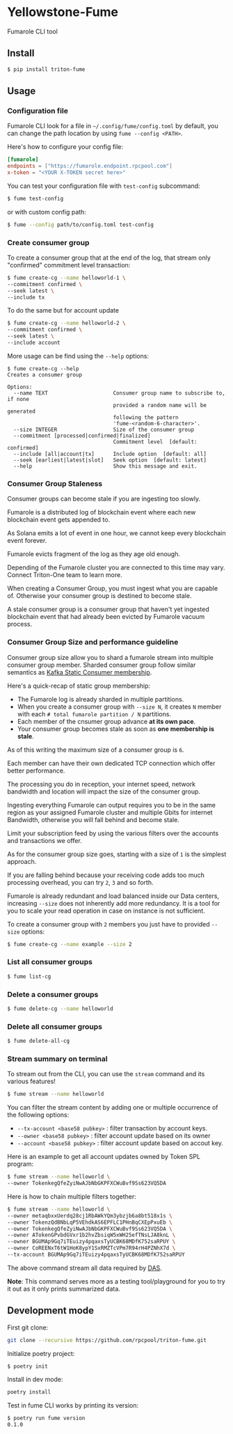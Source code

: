 
# Yellowstone-Fume

Fumarole CLI tool

## Install


```sh
$ pip install triton-fume
```

## Usage

### Configuration file

Fumarole CLI look for a file in `~/.config/fume/config.toml` by default, you can change the path location by using `fume --config <PATH>`.

Here's how to configure your config file:

```toml
[fumarole]
endpoints = ["https://fumarole.endpoint.rpcpool.com"]
x-token = "<YOUR X-TOKEN secret here>"
```

You can test your configuration file with `test-config` subcommand:

```sh
$ fume test-config
```

or with custom config path:

```sh
$ fume --config path/to/config.toml test-config
```

### Create consumer group

To create a consumer group that at the end of the log, that stream only "confirmed" commitment level transaction:

```sh
$ fume create-cg --name helloworld-1 \
--commitment confirmed \
--seek latest \
--include tx
```

To do the same but for account update

```sh
$ fume create-cg --name helloworld-2 \
--commitment confirmed \
--seek latest \
--include account
```

More usage can be find using the `--help` options:

```
$ fume create-cg --help
Creates a consumer group

Options:
  --name TEXT                     Consumer group name to subscribe to, if none
                                  provided a random name will be generated
                                  following the pattern
                                  'fume-<random-6-character>'.
  --size INTEGER                  Size of the consumer group
  --commitment [processed|confirmed|finalized]
                                  Commitment level  [default: confirmed]
  --include [all|account|tx]      Include option  [default: all]
  --seek [earliest|latest|slot]   Seek option  [default: latest]
  --help                          Show this message and exit.
```

### Consumer Group Staleness

Consumer groups can become stale if you are ingesting too slowly.

Fumarole is a distributed log of blockchain event where each new blockchain event gets appended to.

As Solana emits a lot of event in one hour, we cannot keep every blockchain event forever.

Fumarole evicts fragment of the log as they age old enough.

Depending of the Fumarole cluster you are connected to this time may vary. Connect Triton-One team to learn more.

When creating a Consumer Group, you must ingest what you are capable of. Otherwise your consumer group is destined to become stale.

A stale consumer group is a consumer group that haven't yet ingested blockchain event that had already been evicted by Fumarole vacuum process.


### Consumer Group Size and performance guideline

Consumer group size allow you to shard a fumarole stream into multiple consumer group member.
Sharded consumer group follow similar semantics as [Kafka Static Consumer membership](https://cwiki.apache.org/confluence/display/KAFKA/KIP-345%3A+Introduce+static+membership+protocol+to+reduce+consumer+rebalances).

Here's a quick-recap of static group membership:

- The Fumarole log is already sharded in multiple partitions.
- When you create a consumer group with `--size N`, it creates `N` member with each `# total fumarole partition / N` partitions.
- Each member of the cnsumer group advance **at its own pace**.
- Your consumer group becomes stale as soon as **one membership is stale**.


As of this writing the maximum size of a consumer group is `6`.

Each member can have their own dedicated TCP connection which offer better performance.

The processing you do in reception, your internet speed, network bandwidth and location will impact the size of the consumer group.

Ingesting everything Fumarole can output requires you to be in the same region as your assigned Fumarole cluster and multiple Gbits for internet Bandwidth, otherwise you will fall behind and become stale.

Limit your subscription feed by using the various filters over the accounts and transactions we offer.

As for the consumer group size goes, starting with a size of `1` is the simplest approach.

If you are falling behind because your receiving code adds too much processing overhead, you can try
`2`, `3` and so forth.

Fumarole is already redundant and load balanced inside our Data centers, increasing `--size` does not inherently add more redundancy. It is a tool for you to scale your read operation in case on instance is not sufficient.

To create a consumer group with `2` members you just have to provided `--size` options:

```sh
$ fume create-cg --name example --size 2
```

### List all consumer groups

```sh
$ fume list-cg
```

### Delete a consumer groups

```sh
$ fume delete-cg --name helloworld
```

### Delete all consumer groups

```sh
$ fume delete-all-cg
```

### Stream summary on terminal

To stream out from the CLI, you can use the `stream` command and its various features!

```sh
$ fume stream --name helloworld
```

You can filter the stream content by adding one or multiple occurrence of the following options:

- `--tx-account <base58 pubkey>` : filter transaction by account keys.
- `--owner <base58 pubkey>` : filter account update based on its owner
- `--account <base58 pubkey>` : filter account update based on accout key. 

Here is an example to get all account updates owned by Token SPL program:

```sh
$ fume stream --name helloworld \
--owner TokenkegQfeZyiNwAJbNbGKPFXCWuBvf9Ss623VQ5DA
```

Here is how to chain multiple filters together:
 
```sh
$ fume stream --name helloworld \
--owner metaqbxxUerdq28cj1RbAWkYQm3ybzjb6a8bt518x1s \
--owner TokenzQdBNbLqP5VEhdkAS6EPFLC1PHnBqCXEpPxuEb \
--owner TokenkegQfeZyiNwAJbNbGKPFXCWuBvf9Ss623VQ5DA \
--owner ATokenGPvbdGVxr1b2hvZbsiqW5xWH25efTNsLJA8knL \
--owner BGUMAp9Gq7iTEuizy4pqaxsTyUCBK68MDfK752saRPUY \
--owner CoREENxT6tW1HoK8ypY1SxRMZTcVPm7R94rH4PZNhX7d \
--tx-account BGUMAp9Gq7iTEuizy4pqaxsTyUCBK68MDfK752saRPUY
```

The above command stream all data required by [DAS](https://github.com/rpcpool/digital-asset-validator-plugin).

**Note**: This command serves more as a testing tool/playground for you to try it out as it only prints summarized data.

## Development mode

First git clone:

```sh
git clone --recursive https://github.com/rpcpool/triton-fume.git
```

Initialize poetry project:

```sh
$ poetry init
```

Install in dev mode:

```sh
poetry install
```

Test in fume CLI works by printing its version:

```sh
$ poetry run fume version
0.1.0
```

